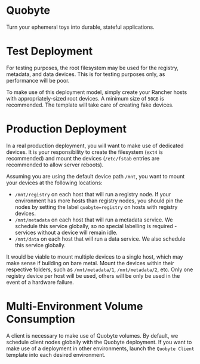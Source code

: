 Quobyte
=======

Turn your ephemeral toys into durable, stateful applications.

# Test Deployment

For testing purposes, the root filesystem may be used for the registry, metadata, and data devices. This is for testing purposes only, as performance will be poor.

To make use of this deployment model, simply create your Rancher hosts with appropriately-sized root devices. A minimum size of `50GB` is recommended. The template will take care of creating fake devices.

# Production Deployment

In a real production deployment, you will want to make use of dedicated devices. It is your responsibility to create the filesystem (`ext4` is recommended) and mount the devices (`/etc/fstab` entries are recommended to allow server reboots).

Assuming you are using the default device path `/mnt`, you want to mount your devices at the following locations:

* `/mnt/registry` on each host that will run a registry node. If your environment has more hosts than registry nodes, you should pin the nodes by setting the label `quobyte=registry` on hosts with registry devices.
* `/mnt/metadata` on each host that will run a metadata service. We schedule this service globally, so no special labelling is required - services without a device will remain idle.
* `/mnt/data` on each host that will run a data service. We also schedule this service globally.

It would be viable to mount multiple devices to a single host, which may make sense if building on bare metal. Mount the devices within their respective folders, such as `/mnt/metadata/1`, `/mnt/metadata/2`, etc. Only one registry device per host will be used, others will be only be used in the event of a hardware failure.

# Multi-Environment Volume Consumption

A client is necessary to make use of Quobyte volumes. By default, we schedule client nodes globally with the Quobyte deployment. If you want to make use of a deployment in other environments, launch the `Quobyte Client` template into each desired environment.